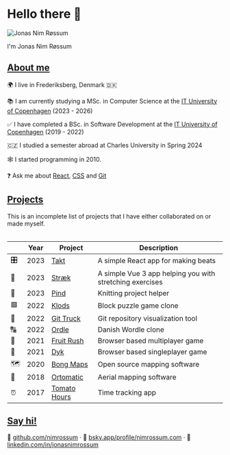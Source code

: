 # Hello there 👋

![Jonas Nim Røssum](https://github.com/nimrossum.png)

I'm Jonas Nim Røssum

## [About me](#about-me)

🌍 I live in Frederiksberg, Denmark 🇩🇰

📚 I am currently studying a MSc. in Computer Science at the [IT University of Copenhagen](https://en.itu.dk) (2023 - 2026)

✅ I have completed a BSc. in Software Development at the [IT University of Copenhagen](https://en.itu.dk) (2019 - 2022)

🇨🇿 I studied a semester abroad at Charles University in Spring 2024

🕸️ I started programming in 2010.

❓ Ask me about [React](https://react.dev/), [CSS](https://developer.mozilla.org/en-US/docs/Web/CSS) and [Git](https://git-scm.com/)

## [Projects](#projects)

This is an incomplete list of projects that I have either collaborated on or made myself.
<br/><br/>

| &nbsp; | Year | Project                                                 | Description                                              |
| ------ | ---- | ------------------------------------------------------- | -------------------------------------------------------- |
| 🎛️     | 2023 | [Takt](https://takt.nimrossum.com/)                     | A simple React app for making beats                      |
| 🧍     | 2023 | [Stræk](https://straek.nimrossum.com/)                  | A simple Vue 3 app helping you with stretching exercises |
| 🧶     | 2023 | [Pind](https://pind.nimrossum.com/)                     | Knitting project helper                                  |
| 🟩     | 2022 | [Klods](https://klods.nimrossum.com/)                   | Block puzzle game clone                                  |
| 🚛     | 2022 | [Git Truck](https://git-truck.github.io/git-truck/GitTruckTeaser)    | Git repository visualization tool                        |
| 🔠     | 2022 | [Ordle](https://ordle.nimrossum.com/)                   | Danish Wordle clone                                      |
| 🐒     | 2021 | [Fruit Rush](https://fruit-rush.nimrossum.com/)         | Browser based multiplayer game                           |
| 🦅     | 2021 | [Dyk](https://dyk.nimrossum.com/)                       | Browser based singleplayer game                          |
| 🗺      | 2020 | [Bong Maps](https://github.com/bong-inc/bong-maps)      | Open source mapping software                             |
| 🤖     | 2018 | [Ortomatic](https://apps.dronekompagniet.dk/ortomatic/) | Aerial mapping software                                  |
| ⏰     | 2017 | [Tomato Hours](https://tomato-hours.nimrossum.com/)     | Time tracking app                                        |

## [Say hi!](#say-hi)

🐙 [github.com/nimrossum](https://github.com/nimrossum)  &middot;
🦋 [bsky.app/profile/nimrossum.com](https://bsky.app/profile/nimrossum.com) &middot;
💼 [linkedin.com/in/jonasnimrossum](https://www.linkedin.com/in/jonasnimrossum)
